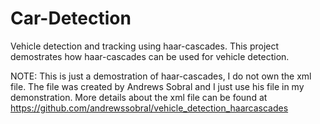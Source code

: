 # Car-Detection
Vehicle detection and tracking using haar-cascades. This project demostrates how haar-cascades can be used for vehicle detection.

NOTE: This is just a demostration of haar-cascades, I do not own the xml file. The file was created by Andrews Sobral and I just use his file in my demonstration. More details about the xml file can be found at https://github.com/andrewssobral/vehicle_detection_haarcascades

